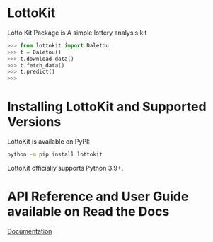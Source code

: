 # LottoKit
Lotto Kit Package is A simple lottery analysis kit

```python
>>> from lottokit import Daletou
>>> t = Daletou()
>>> t.download_data()
>>> t.fetch_data()
>>> t.predict()
>>>
```

# Installing LottoKit and Supported Versions
LottoKit is available on PyPI:
```bash
python -m pip install lottokit
```
LottoKit officially supports Python 3.9+.

# API Reference and User Guide available on Read the Docs
[Documentation](http://python-lottokit.readthedocs.io)
